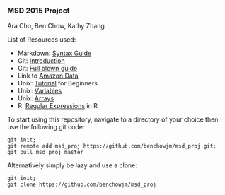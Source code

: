 ### MSD 2015 Project

Ara Cho, Ben Chow, Kathy Zhang

List of Resources used:

* Markdown: <a href="https://confluence.atlassian.com/display/STASH/Markdown+syntax+guide" target="_blank">Syntax Guide</a>
* Git: <a href="http://rogerdudler.github.io/git-guide/" target="_blank">Introduction</a>
* Git: <a href="http://git-scm.com/book/en/v2/Getting-Started-Git-Basics" target="_blank">Full blown guide</a>
* Link to <a href="http://snap.stanford.edu/data/web-Amazon-links.html" target="_blank">Amazon Data</a>
* Unix: <a href="http://www.ee.surrey.ac.uk/Teaching/Unix/index.html" target="_blank">Tutorial</a> for Beginners
* Unix: <a href="http://steve-parker.org/sh/variables1.shtml" target="_blank">Variables</a>
* Unix: <a href="http://www.tecmint.com/working-with-arrays-in-linux-shell-scripting/" target="_blank">Arrays</a>
* R: <a href="http://www.endmemo.com/program/R/grep.php" target="_blank">Regular Expressions</a> in R

To start using this repository, navigate to a directory of your choice then use the following git code:

```
git init;
git remote add msd_proj https://github.com/benchowjm/msd_proj.git;
git pull msd_proj master
```

Alternatively simply be lazy and use a clone:

```
git init;
git clone https://github.com/benchowjm/msd_proj
```